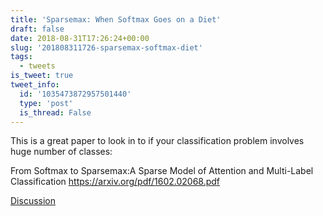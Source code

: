 ```yaml
---
title: 'Sparsemax: When Softmax Goes on a Diet'
draft: false
date: 2018-08-31T17:26:24+00:00
slug: '201808311726-sparsemax-softmax-diet'
tags:
  - tweets
is_tweet: true
tweet_info:
  id: '1035473872957501440'
  type: 'post'
  is_thread: False
---
```




This is a great paper to look in to if your classification problem involves huge number of classes:

From Softmax to Sparsemax:A Sparse Model of Attention and Multi-Label Classification
<https://arxiv.org/pdf/1602.02068.pdf>

[Discussion](https://x.com/sytelus/status/1035473872957501440)
